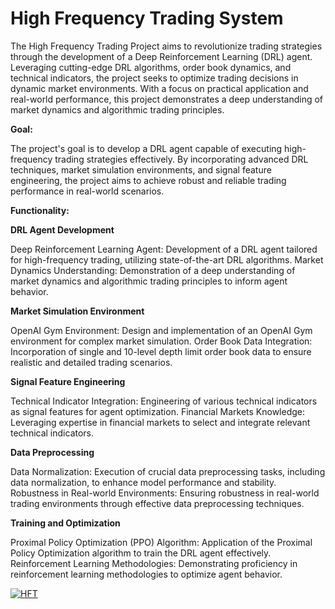 # High Frequency Trading System

The High Frequency Trading Project aims to revolutionize trading strategies through the development of a Deep Reinforcement Learning (DRL) agent. Leveraging cutting-edge DRL algorithms, order book dynamics, and technical indicators, the project seeks to optimize trading decisions in dynamic market environments. With a focus on practical application and real-world performance, this project demonstrates a deep understanding of market dynamics and algorithmic trading principles.

**Goal:**

The project's goal is to develop a DRL agent capable of executing high-frequency trading strategies effectively. By incorporating advanced DRL techniques, market simulation environments, and signal feature engineering, the project aims to achieve robust and reliable trading performance in real-world scenarios.

**Functionality:**

**DRL Agent Development**

Deep Reinforcement Learning Agent: Development of a DRL agent tailored for high-frequency trading, utilizing state-of-the-art DRL algorithms.
Market Dynamics Understanding: Demonstration of a deep understanding of market dynamics and algorithmic trading principles to inform agent behavior.

**Market Simulation Environment**

OpenAI Gym Environment: Design and implementation of an OpenAI Gym environment for complex market simulation.
Order Book Data Integration: Incorporation of single and 10-level depth limit order book data to ensure realistic and detailed trading scenarios.

**Signal Feature Engineering**

Technical Indicator Integration: Engineering of various technical indicators as signal features for agent optimization.
Financial Markets Knowledge: Leveraging expertise in financial markets to select and integrate relevant technical indicators.

**Data Preprocessing**

Data Normalization: Execution of crucial data preprocessing tasks, including data normalization, to enhance model performance and stability.
Robustness in Real-world Environments: Ensuring robustness in real-world trading environments through effective data preprocessing techniques.

**Training and Optimization**

Proximal Policy Optimization (PPO) Algorithm: Application of the Proximal Policy Optimization algorithm to train the DRL agent effectively.
Reinforcement Learning Methodologies: Demonstrating proficiency in reinforcement learning methodologies to optimize agent behavior.


[![HFT](http://img.youtube.com/vi/qC0yzduebLU/0.jpg)](http://www.youtube.com/watch?v=qC0yzduebLU"HFT")
